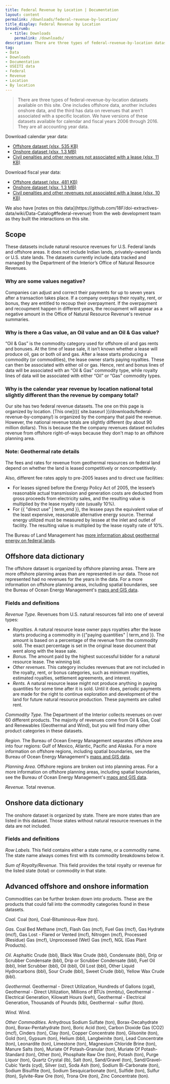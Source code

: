 ```yaml
---
title: Federal Revenue by Location | Documentation
layout: content
permalink: /downloads/federal-revenue-by-location/
title_display: Federal Revenue by Location
breadcrumb:
  - title: Downloads
    permalink: /downloads/
description: There are three types of federal-revenue-by-location datasets available on this site. One includes offshore data, another includes onshore data, and the third has data on revenues that aren't associated with a specific location. We have versions of these datasets available for calendar and fiscal years 2006 through 2016. They are all accounting year data.
tag:
- Data
- Downloads
- Documentation
- USEITI data
- Federal
- Revenue
- Location
- By location
---
```


> There are three types of federal-revenue-by-location datasets available on this site. One includes offshore data, another includes onshore data, and the third has data on revenues that aren't associated with a specific location. We have versions of these datasets available for calendar and fiscal years 2006 through 2016. They are all accounting year data.

Download calendar year data:

<ul class="downloads-download_links list-unstyled">
  <li><a href="{{ site.baseurl }}/downloads/federal_revenue_offshore_acct-year_CY06-16_2017-04-07.xlsx"><icon class="icon-cloud icon-padded"></icon>
   Offshore dataset (xlsx, 535 KB)
  </a></li>
  <li><a href="{{ site.baseurl }}/downloads/federal_revenue_onshore_acct-year_CY06-16_2017-04-21.xlsx"><icon class="icon-cloud icon-padded"></icon>
    Onshore dataset (xlsx, 1.3 MB)
  </a></li>
  <li><a href="{{ site.baseurl }}/downloads/federal_revenue_civil-penalties_other-rev_not-tied-to-lease_acct-year_CY06-16_2017-04-07.xlsx"><icon class="icon-cloud icon-padded"></icon>
    Civil penalties and other revenues not associated with a lease (xlsx, 11 KB)
  </a></li>
</ul>

Download fiscal year data:

<ul class="downloads-download_links list-unstyled">
  <li><a href="{{ site.baseurl }}/downloads/federal_revenue_offshore_acct-year_FY06-16_2017-04-07.xlsx"><icon class="icon-cloud icon-padded"></icon>
    Offshore dataset (xlsx, 481 KB)
  </a></li>
  <li><a href="{{ site.baseurl }}/downloads/federal_revenue_onshore_acct-year_FY06-16_2017-04-21.xlsx"><icon class="icon-cloud icon-padded"></icon>
    Onshore dataset (xlsx, 1.3 MB)
  </a></li>
  <li><a href="{{ site.baseurl }}/downloads/federal_revenue_civil-penalties_other-rev_not-tied-to-lease_acct-year_FY06-16_2017-04-07.xlsx"><icon class="icon-cloud icon-padded"></icon>
    Civil penalties and other revenues not associated with a lease (xlsx, 10 KB)
  </a></li>
</ul>

<p class="u-margin-top" markdown="1">We also have [notes on this data](https://github.com/18F/doi-extractives-data/wiki/Data-Catalog#federal-revenue) from the web development team as they built the interactions on this site.</p>

## Scope

These datasets include natural resource revenues for U.S. Federal lands and offshore areas. It does not include Indian lands, privately-owned lands or U.S. state lands. The datasets currently include data tracked and managed by the Department of the Interior’s Office of Natural Resource Revenues.

### Why are some values negative?

Companies can adjust and correct their payments for up to seven years after a transaction takes place. If a company overpays their royalty, rent, or bonus, they are entitled to recoup their overpayment. If the overpayment and recoupment happen in different years, the recoupment will appear as a negative amount in the Office of Natural Resource Revenue's revenue summaries.

### Why is there a Gas value, an Oil value and an Oil & Gas value?

“Oil & Gas” is the commodity category used for offshore oil and gas rents and bonuses. At the time of lease sale, it isn’t known whether a lease will produce oil, gas or both oil and gas. After a lease starts producing a commodity (or commodities), the lease owner starts paying royalties. These can then be associated with either oil or gas. Hence, rent and bonus lines of data will be associated with an “Oil & Gas” commodity type, while royalty lines of data will be associated with either “Oil” or “Gas” commodity types.

### Why is the calendar year revenue by location national total slightly different than the revenue by company total?

Our site has two federal revenue datasets. The one on this page is organized by location. [This one]({{ site.baseurl }}/downloads/federal-revenue-by-company/) is organized by the company that paid the revenue. However, the national revenue totals are slightly different (by about 90 million dollars). This is because the the company revenues dataset excludes revenue from offshore right-of-ways because they don't map to an offshore planning area.

### Note: Geothermal rate details

The fees and rates for revenue from geothermal resources on federal land depend on whether the land is leased competitively or noncompetitively.

Also, different fee rates apply to pre-2005 leases and to direct use facilities:

* For leases signed before the Energy Policy Act of 2005, the lessee’s reasonable actual transmission and generation costs are deducted from gross proceeds from electricity sales, and the resulting value is multiplied by the lease royalty rate (usually 10%).
* For {{ "direct use" | term_end }}, the lessee pays the equivalent value of the least expensive, reasonable alternative energy source. Thermal energy utilized must be measured by lessee at the inlet and outlet of facility. The resulting value is multiplied by the lease royalty rate of 10%.

The Bureau of Land Management has [more information about geothermal energy on federal lands](http://www.blm.gov/wo/st/en/prog/energy/geothermal.html).

## Offshore data dictionary

The offshore dataset is organized by offshore planning areas. There are more offshore planning areas than are represented in our data. Those not represented had no revenues for the years in the data. For a more information on offshore planning areas, including spatial boundaries, see the Bureau of Ocean Energy Management's [maps and GIS data](http://www.boem.gov/Maps-and-GIS-Data/).

### Fields and definitions

_Revenue Type._ Revenues from U.S. natural resources fall into one of several types:

* _Royalties._ A natural resource lease owner pays royalties after the lease starts producing a commodity in {{"paying quantities" | term_end }}. The amount is based on a percentage of the revenue from the commodity sold. The exact percentage is set in the original lease document that went along with the lease sale.
* _Bonus._ The amount paid by the highest successful bidder for a natural resource lease. The winning bid.
* _Other revenues._ This category includes revenues that are not included in the royalty, rent, or bonus categories, such as minimum royalties, estimated royalties, settlement agreements, and interest.
* _Rents._ A natural resource lease might not produce anything in paying quantities for some time after it is sold. Until it does, periodic payments are made for the right to continue exploration and development of the land for future natural resource production. These payments are called rent.


_Commodity Type._ The Department of the Interior collects revenues on over 60 different products. The majority of revenues come from Oil & Gas, Coal and Renewables (Geothermal and Wind), but you will find many other product categories in these datasets.


_Region._ The Bureau of Ocean Energy Management separates offshore area into four regions: Gulf of Mexico, Atlantic, Pacific and Alaska. For a more information on offshore regions, including spatial boundaries, see the Bureau of Ocean Energy Management's [maps and GIS data](http://www.boem.gov/Maps-and-GIS-Data/).

_Planning Area._ Offshore regions are broken out into planning areas. For a more information on offshore planning areas, including spatial boundaries, see the Bureau of Ocean Energy Management's [maps and GIS data](http://www.boem.gov/Maps-and-GIS-Data/).

_Revenue._ Total revenue.


## Onshore data dictionary

The onshore dataset is organized by state. There are more states than are listed in this dataset. Those states without natural resource revenues in the data are not included.

### Fields and definitions

_Row Labels._ This field contains either a state name, or a commodity name. The state name always comes first with its commodity breakdowns below it.

_Sum of Royalty/Revenue._ This field provides the total royalty or revenue for the listed state (total) or commodity in that state.

## Advanced offshore and onshore information

Commodities can be further broken down into products. These are the products that could fall into the commodity categories found in these datasets.

_Coal._ Coal (ton), Coal-Bituminous-Raw (ton).

_Gas._ Coal Bed Methane (mcf), Flash Gas (mcf), Fuel Gas (mcf), Gas Hydrate (mcf), Gas Lost - Flared or Vented (mcf), Nitrogen (mcf), Processed (Residue) Gas (mcf), Unprocessed (Wet) Gas (mcf), NGL (Gas Plant Products).

_Oil._ Asphaltic Crude (bbl), Black Wax Crude (bbl), Condensate (bbl), Drip or Scrubber Condensate (bbl),  Drip or Scrubber Condensate (bbl), Fuel Oil (bbl), Inlet Scrubber (bbl), Oil (bbl), Oil Lost (bbl), Other Liquid Hydrocarbons (bbl), Sour Crude (bbl), Sweet Crude (bbl), Yellow Wax Crude (bbl).

_Geothermal._ Geothermal - Direct Utilization, Hundreds of Gallons (cgal), Geothermal - Direct Utilization, Millions of BTUs (mmbtu), Geothermal - Electrical Generation, Kilowatt Hours (kwh), Geothermal - Electrical Generation, Thousands of Pounds (klb), Geothermal - sulfur (lton).

_Wind._ Wind.

_Other Commodities._ Anhydrous Sodium Sulfate (ton), Borax-Decahydrate (ton), Borax-Pentahydrate (ton), Boric Acid (ton), Carbon Dioxide Gas (CO2) (mcf), Cinders (ton), Clay (ton), Copper Concentrate (ton), Gilsonite (ton), Gold (ton), Gypsum (ton), Helium (bbl), Langbeinite (ton), Lead Concentrate (ton), Leonardite (ton), Limestone (ton), Magnesium Chloride Brine (ton), Manure Salts (ton), Muriate Of Potash-Granular (ton), Muriate Of Potash-Standard (ton), Other (ton), Phosphate Raw Ore (ton), Potash (ton), Purge Liquor (ton), Quartz Crystal (lb), Salt (ton), Sand/Gravel (ton), Sand/Gravel-Cubic Yards (cyd), Silver (oz), Soda Ash (ton), Sodium Bi-Carbonate (ton), Sodium Bisulfite (ton), Sodium Sesquicarbonate (ton), Sulfide (ton), Sulfur (lton), Sylvite-Raw Ore (ton), Trona Ore (ton), Zinc Concentrate (ton).</p>

